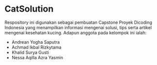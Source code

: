 # CatSolution

Respository ini digunakan sebagai pembuatan Capstone Proyek Dicoding Indonesia yang menampilkan informasi mengenai solusi, tips serta artikel mengenai kesehatan kucing. Adapun anggota pada kelompok ini ialah:
- Andrean Yogha Saputra
- Achmad Ikbal Rizkytama
- Khalid Surya Gusti
- Nessa Aqilla Azra Yasmin
